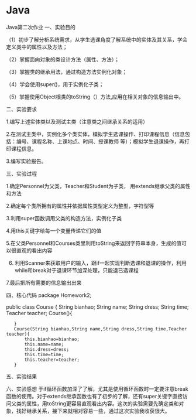 # Java
Java第二次作业
一、实验目的

（1）初步了解分析系统需求，从学生选课角度了解系统中的实体及其关系，学会定义类中的属性以及方法；

（2）掌握面向对象的类设计方法（属性、方法）；

（3）掌握类的继承用法，通过构造方法实例化对象；

（4）学会使用super()，用于实例化子类；

（5）掌握使用Object根类的toString（）方法,应用在相关对象的信息输出中。


二、实验要求

1.编写上述实体类以及测试主类（注意类之间继承关系的适用）

2.在测试主类中，实例化多个类实体，模拟学生选课操作、打印课程信息（信息包括：编号、课程名称、上课地点、时间、授课教师 等）；模拟学生退课操作，再打印课程信息。

3.编写实验报告。


三、实验过程

1.确定Personnel为父类，Teacher和Student为子类， 用extends继承父类的属性和方法

2.确定每个类所拥有的属性并依据属性类型定义为整型，字符型等

3.利用super函数调用父类的构造方法，实例化子类

4.用this关键字给每一个变量传递它们的值

5.在父类Personnel和Courses类里利用toString来返回字符串本身，生成的值可以很直观的看出内容

6. 利用Scanner来获取用户的输入，跟if一起实现判断选课和退课的操作，利用while和break对于退课环节加深处理，只能退已选课程

7.最后把所有需要的信息输出出来


四、核心代码
package Homework2;

public class Course {
       String bianhao;
       String name;
       String dress;
       String time;
       Teacher teacher;
       Course(){
    	   
       }
       Course(String bianhao,String name,String dress,String time,Teacher teacher){
    	   this.bianhao=bianhao;
           this.name=name;
           this.dress=dress;
           this.time=time;
           this.teacher=teacher;
       }
       
五、实验结果










六、实验感想
于if循环函数加深了了解，尤其是使用循环函数时一定要注意break函数的使用。对于extends继承函数也有了初步的了解，还有super关键字直接访问父类的属性，用toString更容易直观看出内容。这次的实验需要先确定类和对象，找好继承关系，接下来就相对容易一些，通过这次实验我收获很大。
